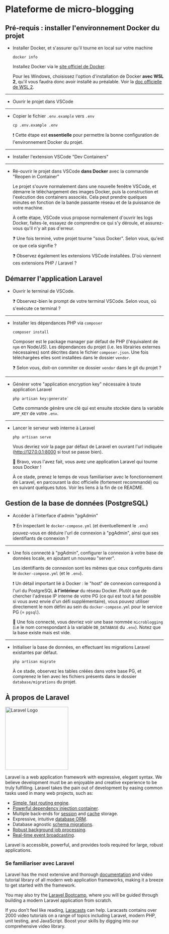 # Plateforme de micro-blogging

## Pré-requis : installer l'environnement Docker du projet

-   Installer Docker, et s'assurer qu'il tourne en local sur votre machine

    ```
    docker info
    ```

    Installez Docker via le [site officiel de Docker](https://docs.docker.com/get-docker/).

    Pour les Windows, choisissez l'option d'installation de Docker **avec WSL 2**, qu'il vous faudra donc avoir installé au préalable. Voir la [doc officielle de WSL 2](https://learn.microsoft.com/fr-fr/windows/wsl/install).

---

-   Ouvrir le projet dans VSCode

---

-   Copier le fichier `.env.example` vers `.env`

    ```
    cp .env.example .env
    ```

    ❗️ Cette étape est **essentielle** pour permettre la bonne configuration de l'environnement Docker du projet.

---

-   Installer l'extension VSCode "Dev Containers"

---

-   Ré-ouvrir le projet dans VSCode **dans Docker** avec la commande "Reopen in Container"

    Le projet s'ouvre normalement dans une nouvelle fenêtre VSCode, et démarre le téléchargement des images Docker, puis la construction et l'exécution des containers associés. Cela peut prendre quelques minutes en fonction de la bande passante réseau et de la puissance de votre machine.

    À cette étape, VSCode vous propose normalement d'ouvrir les logs Docker, faites-le, essayez de comprendre ce qui s'y déroule, et assurez-vous qu'il n'y ait pas d'erreur.

    ❓ Une fois terminé, votre projet tourne "sous Docker". Selon vous, qu'est ce que cela signifie ?

    ❓ Observez également les extensions VSCode installées. D'où viennent ces extensions PHP / Laravel ?

## Démarrer l'application Laravel

-   Ouvrir le terminal de VSCode.

    ❓ Observez-bien le prompt de votre terminal VSCode. Selon vous, où s'exécute ce terminal ?

---

-   Installer les dépendances PHP via `composer`

    ```
    composer install
    ```

    Composer est le package manager par défaut de PHP (l'équivalent de `npm` en Node/JS). Les dépendances du projet (i.e. les librairies externes nécessaires) sont décrites dans le fichier `composer.json`. Une fois téléchargées elles sont installées dans le dossier `vendor`.

    ❓ Selon vous, doit-on commiter ce dossier `vendor` dans le git du projet ?

---

-   Générer votre "application encryption key" nécessaire à toute application Laravel

    ```
    php artisan key:generate`
    ```

    Cette commande génère une clé qui est ensuite stockée dans la variable `APP_KEY` de votre `.env`.

---

-   Lancer le serveur web interne à Laravel

    ```
    php artisan serve
    ```

    Vous devriez voir la page par défaut de Laravel en ouvrant l'url indiquée (http://127.0.0.1:8000 si tout se passe bien).

    🎉 Bravo, vous l'avez fait, vous avez une application Laravel qui tourne sous Docker !

    À ce stade, prenez le temps de vous familiariser avec le fonctionnement de Laravel, en parcourant la doc officielle (fortement recommandé) ou en suivant quelques tutos. Voir les liens à la fin de ce README.

## Gestion de la base de données (PostgreSQL)

-   Accéder à l'interface d'admin "pgAdmin"

    ❓ En inspectant le `docker-compose.yml` (et éventuellement le `.env`) pouvez-vous en déduire l'url de connexion à "pgAdmin", ainsi que ses identifiants de connexion ?

---

-   Une fois connecté à "pgAdmin", configurer la connexion à votre base de données locale, en ajoutant un nouveau "server".

    Les identifiants de connexion sont les mêmes que ceux configurés dans le `docker-compose.yml` (et le `.env`).

    ❗️ Un détail important lié à Docker : le "host" de connexion correspond à l'url du PostgreSQL **à l'intérieur** du réseau Docker. Plutôt que de chercher l'adresse IP interne de votre PG (ce qui est tout à fait possible si vous avez envie d'un défi supplémentaire), vous pouvez utiliser directement le nom défini au sein du `docker-compose.yml` pour le service PG (= `pgsql`).

    🎉 Une fois connecté, vous devriez voir une base nommée `microblogging` (i.e le nom correspondant à la variable `DB_DATABASE` du `.env`). Notez que la base existe mais est vide.

---

-   Initialiser la base de données, en effectuant les migrations Laravel existantes par défaut.

    ```
    php artisan migrate
    ```

    À ce stade, observez les tables créées dans votre base PG, et comprenez le lien avec les fichiers présents dans le dossier `database/migrations` du projet.

## À propos de Laravel

<p><a href="https://laravel.com" target="_blank"><img src="https://raw.githubusercontent.com/laravel/art/master/logo-lockup/5%20SVG/2%20CMYK/1%20Full%20Color/laravel-logolockup-cmyk-red.svg" width="200" alt="Laravel Logo"></a></p>

Laravel is a web application framework with expressive, elegant syntax. We believe development must be an enjoyable and creative experience to be truly fulfilling. Laravel takes the pain out of development by easing common tasks used in many web projects, such as:

-   [Simple, fast routing engine](https://laravel.com/docs/routing).
-   [Powerful dependency injection container](https://laravel.com/docs/container).
-   Multiple back-ends for [session](https://laravel.com/docs/session) and [cache](https://laravel.com/docs/cache) storage.
-   Expressive, intuitive [database ORM](https://laravel.com/docs/eloquent).
-   Database agnostic [schema migrations](https://laravel.com/docs/migrations).
-   [Robust background job processing](https://laravel.com/docs/queues).
-   [Real-time event broadcasting](https://laravel.com/docs/broadcasting).

Laravel is accessible, powerful, and provides tools required for large, robust applications.

### Se familiariser avec Laravel

Laravel has the most extensive and thorough [documentation](https://laravel.com/docs) and video tutorial library of all modern web application frameworks, making it a breeze to get started with the framework.

You may also try the [Laravel Bootcamp](https://bootcamp.laravel.com), where you will be guided through building a modern Laravel application from scratch.

If you don't feel like reading, [Laracasts](https://laracasts.com) can help. Laracasts contains over 2000 video tutorials on a range of topics including Laravel, modern PHP, unit testing, and JavaScript. Boost your skills by digging into our comprehensive video library.
